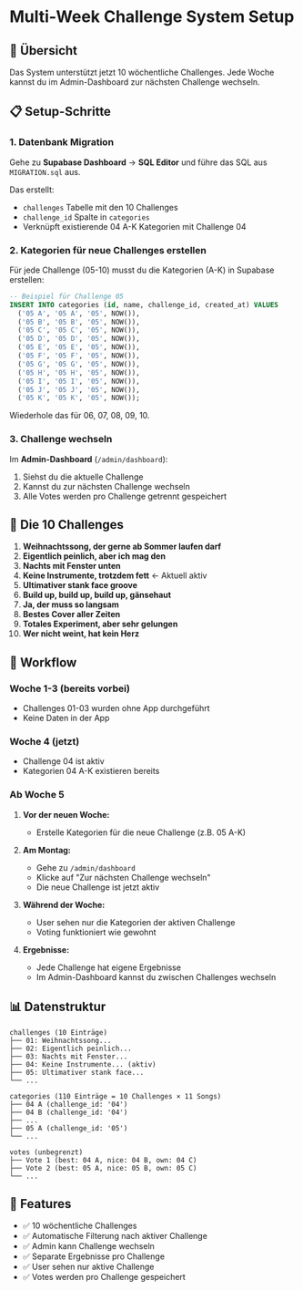 # Multi-Week Challenge System Setup

## 🎯 Übersicht

Das System unterstützt jetzt 10 wöchentliche Challenges. Jede Woche kannst du im Admin-Dashboard zur nächsten Challenge wechseln.

## 📋 Setup-Schritte

### 1. Datenbank Migration

Gehe zu **Supabase Dashboard** → **SQL Editor** und führe das SQL aus `MIGRATION.sql` aus.

Das erstellt:
- `challenges` Tabelle mit den 10 Challenges
- `challenge_id` Spalte in `categories`
- Verknüpft existierende 04 A-K Kategorien mit Challenge 04

### 2. Kategorien für neue Challenges erstellen

Für jede Challenge (05-10) musst du die Kategorien (A-K) in Supabase erstellen:

```sql
-- Beispiel für Challenge 05
INSERT INTO categories (id, name, challenge_id, created_at) VALUES
  ('05 A', '05 A', '05', NOW()),
  ('05 B', '05 B', '05', NOW()),
  ('05 C', '05 C', '05', NOW()),
  ('05 D', '05 D', '05', NOW()),
  ('05 E', '05 E', '05', NOW()),
  ('05 F', '05 F', '05', NOW()),
  ('05 G', '05 G', '05', NOW()),
  ('05 H', '05 H', '05', NOW()),
  ('05 I', '05 I', '05', NOW()),
  ('05 J', '05 J', '05', NOW()),
  ('05 K', '05 K', '05', NOW());
```

Wiederhole das für 06, 07, 08, 09, 10.

### 3. Challenge wechseln

Im **Admin-Dashboard** (`/admin/dashboard`):
1. Siehst du die aktuelle Challenge
2. Kannst du zur nächsten Challenge wechseln
3. Alle Votes werden pro Challenge getrennt gespeichert

## 🎵 Die 10 Challenges

1. **Weihnachtssong, der gerne ab Sommer laufen darf**
2. **Eigentlich peinlich, aber ich mag den**
3. **Nachts mit Fenster unten**
4. **Keine Instrumente, trotzdem fett** ← Aktuell aktiv
5. **Ultimativer stank face groove**
6. **Build up, build up, build up, gänsehaut**
7. **Ja, der muss so langsam**
8. **Bestes Cover aller Zeiten**
9. **Totales Experiment, aber sehr gelungen**
10. **Wer nicht weint, hat kein Herz**

## 🔄 Workflow

### Woche 1-3 (bereits vorbei)
- Challenges 01-03 wurden ohne App durchgeführt
- Keine Daten in der App

### Woche 4 (jetzt)
- Challenge 04 ist aktiv
- Kategorien 04 A-K existieren bereits

### Ab Woche 5
1. **Vor der neuen Woche:**
   - Erstelle Kategorien für die neue Challenge (z.B. 05 A-K)
   
2. **Am Montag:**
   - Gehe zu `/admin/dashboard`
   - Klicke auf "Zur nächsten Challenge wechseln"
   - Die neue Challenge ist jetzt aktiv
   
3. **Während der Woche:**
   - User sehen nur die Kategorien der aktiven Challenge
   - Voting funktioniert wie gewohnt
   
4. **Ergebnisse:**
   - Jede Challenge hat eigene Ergebnisse
   - Im Admin-Dashboard kannst du zwischen Challenges wechseln

## 📊 Datenstruktur

```
challenges (10 Einträge)
├── 01: Weihnachtssong...
├── 02: Eigentlich peinlich...
├── 03: Nachts mit Fenster...
├── 04: Keine Instrumente... (aktiv)
├── 05: Ultimativer stank face...
└── ...

categories (110 Einträge = 10 Challenges × 11 Songs)
├── 04 A (challenge_id: '04')
├── 04 B (challenge_id: '04')
├── ...
├── 05 A (challenge_id: '05')
└── ...

votes (unbegrenzt)
├── Vote 1 (best: 04 A, nice: 04 B, own: 04 C)
├── Vote 2 (best: 05 A, nice: 05 B, own: 05 C)
└── ...
```

## 🎯 Features

- ✅ 10 wöchentliche Challenges
- ✅ Automatische Filterung nach aktiver Challenge
- ✅ Admin kann Challenge wechseln
- ✅ Separate Ergebnisse pro Challenge
- ✅ User sehen nur aktive Challenge
- ✅ Votes werden pro Challenge gespeichert
